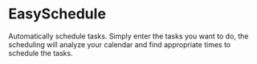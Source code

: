 # EasySchedule
Automatically schedule tasks. Simply enter the tasks you want to do, the scheduling will analyze your calendar and find appropriate times to schedule the tasks.
